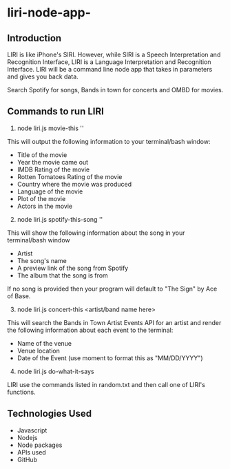 # liri-node-app-

## Introduction

LIRI is like iPhone's SIRI. However, while SIRI is a Speech Interpretation and Recognition Interface, LIRI is a Language Interpretation and Recognition Interface. LIRI will be a command line node app that takes in parameters and gives you back data.

Search Spotify for songs, Bands in town for concerts and OMBD for movies. 

## Commands to run LIRI

1. node liri.js movie-this '<movie name here>'

This will output the following information to your terminal/bash window:

* Title of the movie
* Year the movie came out
* IMDB Rating of the movie
* Rotten Tomatoes Rating of the movie
* Country where the movie was produced
* Language of the movie
* Plot of the movie
* Actors in the movie

2. node liri.js spotify-this-song '<song name here>'

This will show the following information about the song in your terminal/bash window

* Artist
* The song's name
* A preview link of the song from Spotify
* The album that the song is from

If no song is provided then your program will default to "The Sign" by Ace of Base.

3. node liri.js concert-this <artist/band name here>

This will search the Bands in Town Artist Events API for an artist and render the following information about each event to the terminal:

* Name of the venue
* Venue location
* Date of the Event (use moment to format this as "MM/DD/YYYY")

4. node liri.js do-what-it-says

LIRI use the commands listed in random.txt and then call one of LIRI's functions.


## Technologies Used 

* Javascript
* Nodejs
* Node packages
* APIs used
* GitHub






